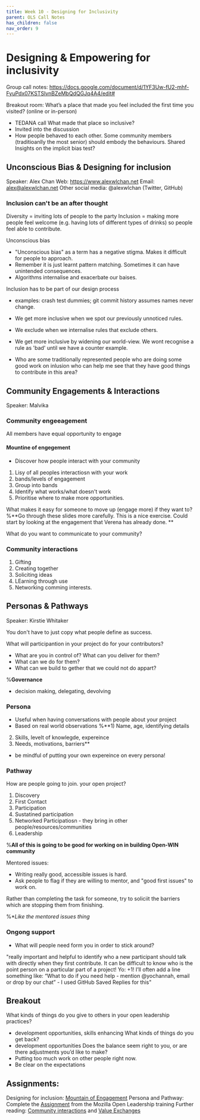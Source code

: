 ```yaml
---
title: Week 10 - Designing for Inclusivity
parent: OLS Call Notes
has_children: false
nav_order: 9
---
```


# Designing & Empowering for inclusivity

Group call notes: https://docs.google.com/document/d/1YF3Uw-fU2-mhf-FyuPdx07KSTSlvnBZeMbQdQGJq4A4/edit#

Breakout room:
What’s a place that made you feel included the first time you visited? (online or in-person)
- TEDANA call
What made that place so inclusive?
- Invited into the discussion
- How people behaved to each other. Some community members (traditioanlly the most senior) should embody the behaviours.
Shared Insights on the implicit bias test?

## Unconscious Bias & Designing for inclusion
Speaker: Alex Chan
Web: https://www.alexwlchan.net
Email: alex@alexwlchan.net
Other social media: @alexwlchan (Twitter, GitHub)
### Inclusion can't be an after thought
Diversity = inviting lots of people to the party
Inclusion = making more people feel welcome (e.g. having lots of different types of drinks) so people feel able to contribute.

Unconscious bias
- "Unconscious bias" as a term has a negative stigma. Makes it difficult for people to approach.
- Remember it is just learnt pattern matching. Sometimes it can have unintended consequences.
- Algorithms internalise and exacerbate our baises.

Inclusion has to be part of our design process
 - examples: crash test dummies; git commit history assumes names never change.
 - We get more inclusive when we spot our previously unnoticed rules.
 - We exclude when we internalise rules that exclude others.
 - We get more inclusive by widening our world-view. We wont recognise a rule as 'bad' until we have a counter example.

 - Who are some traditionally represented people who are doing some good work on inlusion who can help me see that they have good things to contribute in this area?

## Community Engagements & Interactions
Speaker: Malvika
### Community engeeagement
All members have equal opportunity to engage
#### Mountine of engegement
 - Discover how people interact with your community
1) Lisy of all peoples interactiosn with your work
2) bands/levels of engagement
3) Group into bands
4) Identify what works/what doesn't work
5) Prioritise where to make more opportunities.

What makes it easy for someone to move up (engage more) if they want to?
%**Go through these slides more carefully. This is a nice exercise. Could start by looking at the engagement that Verena has already done. **

What do you want to communicate to your community?

### Community interactions
1) Gifting
2) Creating together
3) Soliciting ideas
4) LEarning through use
5) Networking comming interests.

## Personas & Pathways
Speaker: Kirstie Whitaker

You don't have to just copy what people define as success.

What will participantion in your project do for your contributors?
 - What are you in control of? What can you deliver for them?
 - What can we do for them?
 - What can we build to gether that we could not do appart?

%**Governance**
 - decision making, delegating, devolving

### Persona
- Useful when having conversations with people about your project
- Based on real world observations
%**1) Name, age, identifying details
2) Skills, levelt of knowlegde, expereince
3) Needs, motivations, barriers**
- be mindful of putting your own expereince on every persona!

### Pathway
How are people going to join. your open project?
1) Discovery
2) First Contact
3) Participation
4) Sustatined participation
5) Networked Participatiosn - they bring in other people/resources/communities
6) Leadership

%**All of this is going to be good for working on in building Open-WIN community**

Mentored issues:
 - Writing really good, accessible issues is hard.
 - Ask people to flag if they are willing to mentor, and "good first issues" to work on.

Rather than completing the task for someone, try to soliciit the barriers which are stopping them from finishing.

%**Like the mentored issues thing*

### Ongong support
 - What will people need form you in order to stick around?

"really important and helpful to identify who a new participant should talk with directly when they first contribute. It can be difficult to know who is the point person on a particular part of a project! Yo: +1! I’ll often add a line something like: “What to do if you need help - mention @yochannah, email or drop by our chat” - I used GitHub Saved Replies for this"



## Breakout
What kinds of things do you give to others in your open leadership practices?
- development opportunities, skills enhancing
What kinds of things do you get back?
- development opportunities
Does the balance seem right to you, or are there adjustments you’d like to make?
- Putting too much work on other people right now.
- Be clear on the expectations


## Assignments:
Designing for inclusion: [Mountain of Engagement](https://docs.google.com/document/d/1X2-oXvq5ET30-hCcgWEG5iLvv9FbAiuEgXuVY5hle8o/edit?usp=sharing)
Persona and Pathway: Complete the [Assignment](https://mozilla.github.io/open-leadership-training-series/articles/building-communities-of-contributors/bring-on-contributors-using-personas-and-pathways/) from the Mozilla Open Leadership training
Further reading: [Community interactions](https://medium.com/mozilla-open-innovation/a-framework-of-open-practices-9a17fe1645a3) and  [Value Exchanges](https://docs.google.com/presentation/d/11YVAK5wwPKDUw6aM-KUngic8h7CVr6UhXuOMLIVAxQs/edit#slide=id.p)
